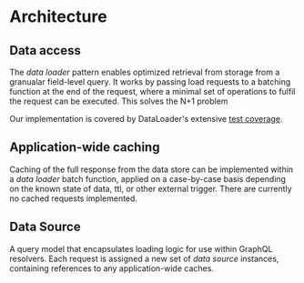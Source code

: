 # Architecture

## Data access 
The _data loader_ pattern enables optimized retrieval from storage from a granualar field-level query. It works by passing load requests to a batching function at the end of the request, where a minimal set of operations to fulfil the request can be executed. This solves the N+1 problem

Our implementation is covered by DataLoader's extensive [test coverage](https://github.com/graphql/dataloader/tree/master/src/__tests__).
## Application-wide caching
Caching of the full response from the data store can be implemented within a _data loader_ batch function, applied on a case-by-case basis depending on the known state of data, ttl, or other external trigger. There are currently no cached requests implemented.

## Data Source
A query model that encapsulates loading logic for use within GraphQL resolvers. Each request is assigned a new set of _data source_ instances, containing references to any application-wide caches.
